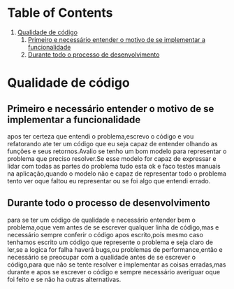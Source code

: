 
# Table of Contents

1.  [Qualidade de código](#org6d15d9d)
    1.  [Primeiro e necessário entender o motivo de se implementar a funcionalidade](#orgafac509)
    2.  [Durante todo o processo de desenvolvimento](#org5ee57f3)



<a id="org6d15d9d"></a>

# Qualidade de código


<a id="orgafac509"></a>

## Primeiro e necessário entender o motivo de se implementar a funcionalidade

apos ter certeza que entendi o problema,escrevo o código e vou refatorando ate ter um código que eu seja capaz de entender olhando as funções e seus retornos.Avalio se tenho um bom modelo para representar o problema que preciso resolver.Se esse modelo for capaz de expressar e lidar com todas as partes do problema tudo esta ok e faco testes manuais na aplicação,quando o modelo não e capaz de representar todo o problema tento ver oque faltou eu representar ou se foi algo que entendi errado.


<a id="org5ee57f3"></a>

## Durante todo o processo de desenvolvimento

para se ter um código de qualidade e necessário entender bem o problema,oque vem antes de se escrever qualquer linha de código,mas e necessário sempre conferir o código apos escrito,pois mesmo caso tenhamos escrito um código que represente o problema e seja claro de ler,se a logica for falha haverá bugs,ou problemas de performance,então e necessário se preocupar com a qualidade antes de se escrever o código,para que não se tente resolver e implementar as coisas erradas,mas durante e apos se escrever o código e sempre necessário averiguar oque foi feito e se não ha outras alternativas.


